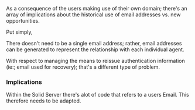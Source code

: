As a consequence of the users making use of their own domain; there's an array of implications about the historical use of email addresses vs. new opportunities.

Put simply, 

There doesn't need to be a single email address; rather, email addresses can be generated to represent the relationship with each individual agent. 

With respect to managing the means to reissue authentication information (ie:; email used for recovery); that's a different type of problem.  

### Implications

Within the Solid Server there's alot of code that refers to a users Email.  This therefore needs to be adapted. 

